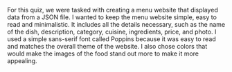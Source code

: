 For this quiz, we were tasked with creating a menu website that displayed data from a JSON file. I wanted to keep the menu website simple, easy to read and minimalistic. It includes all the details necessary, such as the name of the dish, description, category, cuisine, ingredients, price, and photo. I used a simple sans-serif font called Poppins because it was easy to read and matches the overall theme of the website. I also chose colors that would make the images of the food stand out more to make it more appealing.